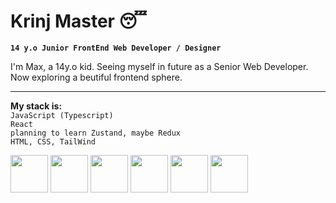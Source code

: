 # Krinj Master 😴

**`14 y.o Junior FrontEnd Web Developer / Designer`**

I'm Max, a 14y.o kid. Seeing myself in future as a Senior Web Developer. Now exploring a beutiful frontend sphere.<br><hr>
**My stack is:**<br>
`JavaScript (Typescript)` <br>
`React` <br>
`planning to learn Zustand, maybe Redux` <br>
`HTML, CSS, TailWind` <br>

<img width="60px" src="https://cdn.jsdelivr.net/gh/devicons/devicon/icons/javascript/javascript-original.svg" />
<img width="60px" src="https://cdn.jsdelivr.net/gh/devicons/devicon/icons/typescript/typescript-original.svg" />
<img width="60px" src="https://cdn.jsdelivr.net/gh/devicons/devicon/icons/react/react-original-wordmark.svg" />
<img width="60px" src="https://cdn.jsdelivr.net/gh/devicons/devicon/icons/redux/redux-original.svg" />
<img width="60px" src="https://cdn.jsdelivr.net/gh/devicons/devicon/icons/tailwindcss/tailwindcss-original-wordmark.svg" />
<img width="60px" src="https://cdn.jsdelivr.net/gh/devicons/devicon/icons/bootstrap/bootstrap-original.svg" />
          

          
          
          
          
          

